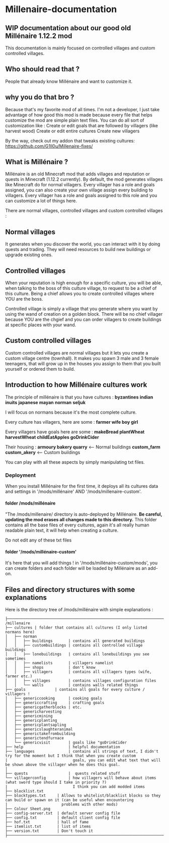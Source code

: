 # Millenaire-documentation
## WIP documentation about our good old Millénaire 1.12.2 mod

This documentation  is mainly focused on controlled villages and custom controlled villages.

## Who should read that ?
People that already know Millénaire and want to customize it.

## why you do that bro ?
Because that's my favorite mod of all times.
I'm not a developer, I just take advantage of how good this mod is made because every file that helps customize the mod are simple plain text files.
You can do all sort of customization like :
Create or edit goals that are followed by villagers (like harvest wood)
Create or edit entire cultures
Create new villagers

By the way, check out my addon that tweaks existing cultures: https://github.com/G1ll0u/Millenaire-fixes/

## What is Millénaire ?
Millénaire is an old Minecraft mod that adds villages and reputation or quests in Minecraft (1.12.2 currently). By default, the mod generates villages like Minecraft do for normal villagers. Every villager has a role and goals assigned, you can also create your own village assign every building to villagers. Every villager has a role and goals assigned to this role and you can customize a lot of things here.

There are normal villages, controlled villages and custom controlled villages :

## Normal villages
It generates when you discover the world, you can interact with it by doing quests and trading. They will need resources to build new buildings or upgrade existing ones. 

## Controlled villages
When your reputation is high enough for a specific culture, you will be able, when talking to the boss of this culture village, to request to be a chief of this culture. Being a chief allows you to create controlled villages where YOU are the boss. 

Controlled village is simply a village that you generate where you want by using the wand of creation on a golden block. There will be no chief villager because YOU are the chgief and you can order villagers to create buildings at specific places with your wand.

## Custom controlled villages

Custom controlled villages are normal villages but it lets you create a custom village centre (townhall). It makes you spawn 3 male and 3 female teenagers, that will grow up in the houses you assign to them that you built yourself or ordered them to build.

## Introduction to how Millénaire cultures work
The principle of millénaire is that you have cultures :
**byzantines**  **indian**  **inuits**  **japanese**  **mayan**  **norman**  **seljuk**

I will focus on normans because it's the most complete culture.

Every culture has villagers, here are some :
**farmer wife boy girl**

Every villagers have goals here are some :
**makeBread plantWheat harvestWheat childEatApples goDrinkCider**

Their housing :
**armoury bakery quarry**      <-- Normal buildings
**custom_farm custom_akery**   <-- Custom buildings

You can play with all these aspects by simply manipulating txt files.

### Deployment
When you install Millénaire for the first time, it deploys all its cultures data and settings in '/mods/millénaire' AND '/mods/millenaire-custom'.

#### folder /mods/millénaire
"The /mods/millenaire/ directory is auto-deployed by Millénaire. **Be careful, updating the mod erases all changes made to this directory.**
This folder contains all the base files of every cultures, again it's all really human readable plain text, it will help when creating a culture.

Do not edit any of these txt files 

#### folder '/mods/millénaire-custom'
It's here that you will add things !
in '/mods/millénaire-custom/mods', you can create folders and each folder will be loaded by Millénaire as an add-on. 


## Files and directory structures with some explanations
Here is the directory tree of /mods/millénaire with simple explanations :

```
├──────────────────────────────────────────────────────────────────────────────────────────────────────────
/millenaire
├── cultures | folder that contains all cultures (I only listed normans here)
│   ├── norman
│   │   ├── buildings       | contains all generated buildings
│   │   ├── custombuildings | contains all controlled village buildings
│   │   ├── lonebuildings   | contains all lonebuildings you see sometimes
│   │   ├── namelists       | villagers namelist
│   │   ├── shops           | don't know
│   │   ├── villagers       | contains all villagers types (wife, farmer etc.)
│   │   ├── villages        | contains villages configuration files
│   │   └── walls           | contains walls related things
├── goals             | contains all goals for every culture / villagers !
│   ├── genericcooking      | cooking goals
│   ├── genericcrafting     | crafting goals
│   ├── genericgatherblocks | etc.
│   ├── genericharvesting 
│   ├── genericmining
│   ├── genericplanting
│   ├── genericplantsapling
│   ├── genericslaughteranimal
│   ├── generictakefrombuilding 
│   ├── generictendfurnace
│   └── genericvisit        | goals like "goDrinkCider
├── help                    | helpful documentation
├── languages               | contains all strings of text, I didn't try for the moment but I think that when you create custom
|                             goals, you can edit what text that will be shown above the villager when he does this goal.
│ 
├── quests                  |  quests related stuff
└── villagerconfig          | how villagers will behave about items (what sword type should I take in priority ?)
|                             I think you can add modded items 
├── blocklist.txt 
├── blocktypes.txt     | Allows to whitelist/blacklist blocks so they can build or spawn on it (can be useful when encountering
|                        problems with other mods)
├── Colour Sheet.png
├── config-server.txt  | default server config file
├── config.txt         | default client config file
├── hof.txt            | hall of fame
├── itemlist.txt       | list of items
├── version.txt        | Don't touch it
├────────────────────────────────────────────────────────────────────────────────────────────────────────────
```

